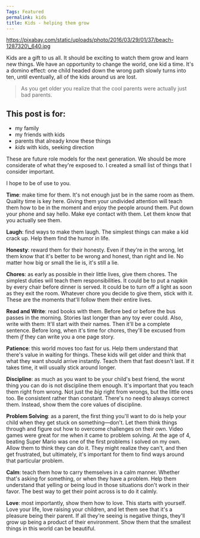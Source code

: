 ```yaml
---
Tags: Featured
permalink: kids
title: Kids - helping them grow
---
```


https://pixabay.com/static/uploads/photo/2016/03/29/01/37/beach-1287320\_640.jpg

Kids are a gift to us all. It should be exciting to watch them grow and learn new things. We have an opportunity to change the world, one kid a time. It's a domino effect: one child headed down the wrong path slowly turns into ten, until eventually, all of the kids around us are lost. 

> As you get older you realize that the cool parents were actually just bad parents.

## This post is for:

- my family
- my friends with kids
- parents that already know these things
- *kids* with kids, seeking direction

These are future role models for the next generation. We should be more considerate of what they're exposed to. I created a small list of things that I consider important.

I hope to be of use to you.

**Time**: make time for them. It's not enough just be in the same room as them.  Quality time is key here. Giving them your undivided attention will teach them how to be in the moment and enjoy the people around them. Put down your phone and say hello. Make eye contact with them. Let them know that you actually see them.

**Laugh**: find ways to make them laugh. The simplest things can make a kid crack up. Help them find the humor in life.

**Honesty**: reward them for their honesty. Even if they're in the wrong, let them know that it's better to be wrong and honest, than right and lie. No matter how big or small the lie is, it's still a lie.

**Chores**: as early as possible in their little lives, give them chores. The simplest duties will teach them responsibilities. It could be to put a napkin by every chair before dinner is served. It could be to turn off a light as soon as they exit the room. Whatever chore you decide to give them, stick with it. These are the moments that'll follow them their entire lives.

**Read and Write**: read books with them. Before bed or before the bus passes in the morning. Stories last longer than any toy ever could. Also, write with them: It'll start with their names. Then it'll be a complete sentence. Before long, when it's time for chores, they'll be excused from them *if* they can write you a one page story.

**Patience**: this world moves too fast for us. Help them understand that there's value in waiting for things. These kids will get older and think that what they want should arrive instantly. Teach them that fast doesn't last. If it takes time, it will usually stick around longer. 

**Discipline**: as much as you want to be your child's best friend, the worst thing you can do is not discipline them enough. It's important that you teach them right from wrong. Not just the *big* right from wrongs, but the little ones too. Be consistent rather than constant. There's no need to always correct them. Instead, show them the core values of discipline.

**Problem Solving**: as a parent, the first thing you'll want to do is help your child when they get stuck on something—don't. Let them think things through and figure out how to overcome challenges on their own. Video games were great for me when it came to problem solving. At the age of 4, beating Super Mario was one of the first problems I solved on my own. Allow them to think they can do it. They might realize they can't, and then get frustrated, but ultimately, it's important for them to find ways around that particular problem.

**Calm**: teach them how to carry themselves in a calm manner. Whether that's asking for something, or when they have a problem. Help them understand that yelling or being loud in those situations don't work in their favor. The best way to get their point across is to do it calmly.

**Love**: most importantly, show them how to love. This starts with yourself. Love your life, love raising your children, and let them see that it's a pleasure being their parent. If all they're seeing is negative things, they'll grow up being a product of their environment. Show them that the smallest things in this world can be beautiful.

